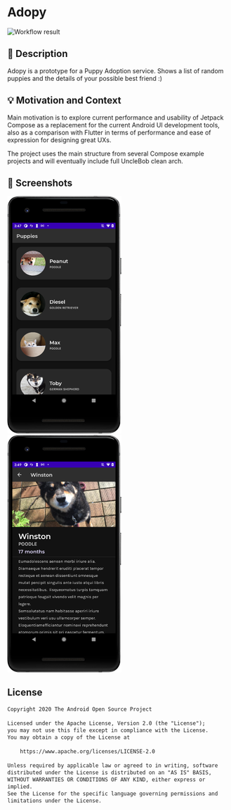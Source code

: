# Adopy

![Workflow result](https://github.com/david-alejandro-reyes-milian/adopy/workflows/Check/badge.svg)

## :scroll: Description
Adopy is a prototype for a Puppy Adoption service. Shows a list of random puppies and the
details of your possible best friend :)


## :bulb: Motivation and Context
Main motivation is to explore current performance and usability of Jetpack Compose as a
replacement for the current Android UI development tools, also as a comparison with
Flutter in terms of performance and ease of expression for designing great UXs.

The project uses the main structure from several Compose example projects and will eventually
include full UncleBob clean arch.


## :camera_flash: Screenshots
<img src="/results/screenshot_1.png" width="260">&emsp;<img src="/results/screenshot_2.png" width="260">

## License
```
Copyright 2020 The Android Open Source Project

Licensed under the Apache License, Version 2.0 (the "License");
you may not use this file except in compliance with the License.
You may obtain a copy of the License at

    https://www.apache.org/licenses/LICENSE-2.0

Unless required by applicable law or agreed to in writing, software
distributed under the License is distributed on an "AS IS" BASIS,
WITHOUT WARRANTIES OR CONDITIONS OF ANY KIND, either express or implied.
See the License for the specific language governing permissions and
limitations under the License.
```